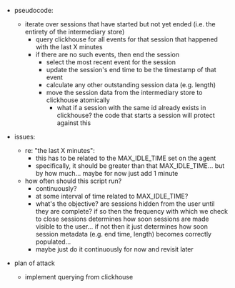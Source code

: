 - pseudocode:
  - iterate over sessions that have started but not yet ended (i.e. the entirety of the intermediary store)
    - query clickhouse for all events for that session that happened with the last X minutes
    - if there are no such events, then end the session
      - select the most recent event for the session
      - update the session's end time to be the timestamp of that event
      - calculate any other outstanding session data (e.g. length)
      - move the session data from the intermediary store to clickhouse atomically
        - what if a session with the same id already exists in clickhouse? the code that starts a session will protect against this

- issues:
  - re: "the last X minutes":
    - this has to be related to the MAX_IDLE_TIME set on the agent
    - specifically, it should be greater than that MAX_IDLE_TIME... but by how much... maybe for now just add 1 minute
  - how often should this script run?
    - continuously?
    - at some interval of time related to MAX_IDLE_TIME?
    - what's the objective? are sessions hidden from the user until they are complete? if so then the frequency with which we check to close sessions determines how soon sessions are made visible to the user... if not then it just determines how soon session metadata (e.g. end time, length) becomes correctly populated...
    - maybe just do it continuously for now and revisit later

- plan of attack
  - implement querying from clickhouse